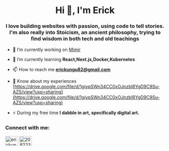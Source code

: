 <h1 align="center">Hi 👋, I'm Erick</h1>
<h3 align="center">I love building websites with passion, using code to tell stories. I'm also really into Stoicism, an ancient philosophy, trying to find wisdom in both tech and old teachings</h3>

- 🔭 I’m currently working on [Mimir](https://github.com/Erick559/IntelliKit)

- 🌱 I’m currently learning **React,Next.js,Docker,Kubernetes**

- 📫 How to reach me **erickungu82@gmail.com**

- 📄 Know about my experiences [https://drive.google.com/file/d/1giypSWn34CC0xOJnzbl8YgD9C9Su-AZS/view?usp=sharing](https://drive.google.com/file/d/1giypSWn34CC0xOJnzbl8YgD9C9Su-AZS/view?usp=sharing)

- ⚡ During my free time **I dabble in art, specifically digital art.**

<h3 align="left">Connect with me:</h3>
<p align="left">
<a href="https://linkedin.com/in/erickungu" target="blank"><img align="center" src="https://raw.githubusercontent.com/rahuldkjain/github-profile-readme-generator/master/src/images/icons/Social/linked-in-alt.svg" alt="erickungu" height="30" width="40" /></a>
<a href="https://stackoverflow.com/users/20822366" target="blank"><img align="center" src="https://raw.githubusercontent.com/rahuldkjain/github-profile-readme-generator/master/src/images/icons/Social/stack-overflow.svg" alt="20822366" height="30" width="40" /></a>
</p>
